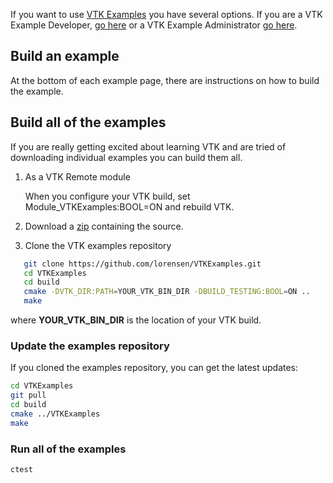 If you want to use [VTK Examples](https://github.com/lorensen/VTKExamples) you have several options. If you are a VTK Example Developer, [go here](../Instructions/ForDevelopers) or a VTK Example Administrator [go here](../Instructions/ForAdministrators).

## Build an example

At the bottom of each example page, there are instructions on how to build the example.

## Build all of the examples

If you are really getting excited about learning VTK and are tried of
downloading individual examples you can build them all.

1. As a VTK Remote module

   When you configure your VTK build, set Module_VTKExamples:BOOL=ON and rebuild VTK.

2. Download a [zip](https://github.com/lorensen/VTKExamples/archive/master.zip) containing the source.

3. Clone the VTK examples repository

```bash
   git clone https://github.com/lorensen/VTKExamples.git
   cd VTKExamples
   cd build
   cmake -DVTK_DIR:PATH=YOUR_VTK_BIN_DIR -DBUILD_TESTING:BOOL=ON ..
   make
```
   where **YOUR_VTK_BIN_DIR** is the location of your VTK build.

### Update the examples repository

If you cloned the examples repository, you can get the latest updates:

``` bash
cd VTKExamples
git pull
cd build
cmake ../VTKExamples
make
```

### Run all of the examples

`
ctest
`
